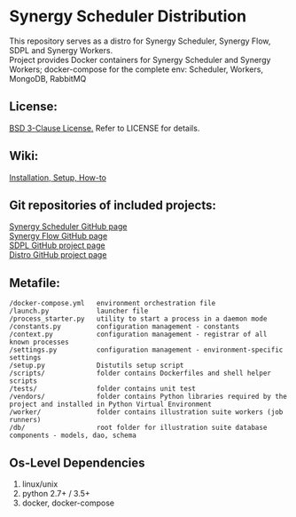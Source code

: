 Synergy Scheduler Distribution
=========

This repository serves as a distro for Synergy Scheduler, Synergy Flow, SDPL and Synergy Workers.  
Project provides Docker containers for Synergy Scheduler and Synergy Workers; 
docker-compose for the complete env: Scheduler, Workers, MongoDB, RabbitMQ


License:
---------
[BSD 3-Clause License.](http://en.wikipedia.org/wiki/BSD_licenses#3-clause_license_.28.22Revised_BSD_License.22.2C_.22New_BSD_License.22.2C_or_.22Modified_BSD_License.22.29)
Refer to LICENSE for details.


Wiki:
---------
[Installation, Setup, How-to](https://github.com/mushkevych/scheduler-distro/wiki)


Git repositories of included projects:
---------
[Synergy Scheduler GitHub page](https://github.com/mushkevych/scheduler)  
[Synergy Flow GitHub page](https://github.com/mushkevych/synergy_flow)  
[SDPL GitHub project page](https://github.com/mushkevych/sdpl)  
[Distro GitHub project page](https://github.com/mushkevych/scheduler-distro)  


Metafile:
---------

    /docker-compose.yml   environment orchestration file
    /launch.py            launcher file
    /process_starter.py   utility to start a process in a daemon mode
    /constants.py         configuration management - constants
    /context.py           configuration management - registrar of all known processes
    /settings.py          configuration management - environment-specific settings
    /setup.py             Distutils setup script
    /scripts/             folder contains Dockerfiles and shell helper scripts 
    /tests/               folder contains unit test
    /vendors/             folder contains Python libraries required by the project and installed in Python Virtual Environment
    /worker/              folder contains illustration suite workers (job runners)  
    /db/                  root folder for illustration suite database components - models, dao, schema


Os-Level Dependencies
---------
1. linux/unix  
1. python 2.7+ / 3.5+
1. docker, docker-compose
